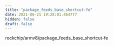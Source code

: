 ```yaml
---
title: "package_feeds_base_shortcut-fe"
date: 2021-06-21 19:28:01.464777
hidden: false
draft: false
---
```


rockchip/armv8/package_feeds_base_shortcut-fe

